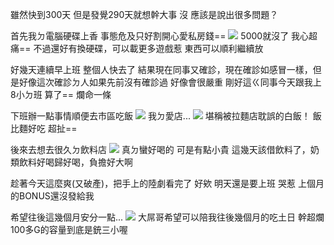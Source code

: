 雖然快到300天
但是發覺290天就想幹大事
沒
應該是說出很多問題？

首先我ㄉ電腦硬碟上香
事態危及只好割開心愛私房錢==
![](https://cdn.jsdelivr.net/gh/photohost/picx-images-hosting@master/hostassimage.8adantr03r.png)
5000就沒了
我心超痛==
不過還好有換硬碟，可以載更多遊戲惹
東西可以順利繼續放

好幾天連續早上班
整個人快去了
結果現在同事又確診，現在確診如感冒一樣，但是好像這次確診ㄉ人如果先前沒有確診過
好像會很嚴重
剛好這ㄍ同事今天跟我上8小ㄉ班
算了==
爛命一條

下班辦一點事情順便去市區吃飯
![](https://cdn.jsdelivr.net/gh/photohost/picx-images-hosting@master/hostassimage.2doqgtba6i.jpg)
我ㄉ愛店...
![](https://cdn.jsdelivr.net/gh/photohost/picx-images-hosting@master/hostassimage.175f87n07g.png)
堪稱被拉麵店耽誤的白飯！
飯比麵好吃
超扯==

後來去想去很久ㄉ飲料店
![](https://cdn.jsdelivr.net/gh/photohost/picx-images-hosting@master/hostassimage.4jo52l4cie.jpg)
真ㄉ蠻好喝的
可是有點小貴
這幾天該借飲料了，奶類飲料好喝歸好喝，負擔好大啊

趁著今天這麼爽(又破產)，把手上的陸劇看完了
好欸
明天還是要上班
哭惹
上個月的BONUS還沒發給我

希望往後這幾個月安分一點...
![](https://i.imgur.com/xdN2S74.png)
大屌哥希望可以陪我往後幾個月的吃土日
幹超爛
100多G的容量到底是銃三小喔

<!-- ##{"timestamp":1685668692}## -->